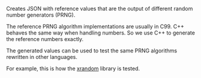 Creates JSON with reference values that are the output of different random 
number generators (PRNG).

The reference PRNG algorithm implementations are usually in C99. C++ behaves 
the same way when handling numbers. So we use C++ to generate the reference 
numbers exactly.

The generated values can be used to test the same PRNG algorithms rewritten 
in other languages.

For example, this is how the [xrandom](https://github.com/rtmigo/xrandom) 
library is tested.